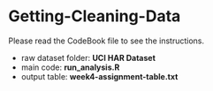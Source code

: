 # Getting-Cleaning-Data

Please read the CodeBook file to see the instructions.

 * raw dataset folder: **UCI HAR Dataset**
 * main code: **run_analysis.R**
 * output table: **week4-assignment-table.txt**
